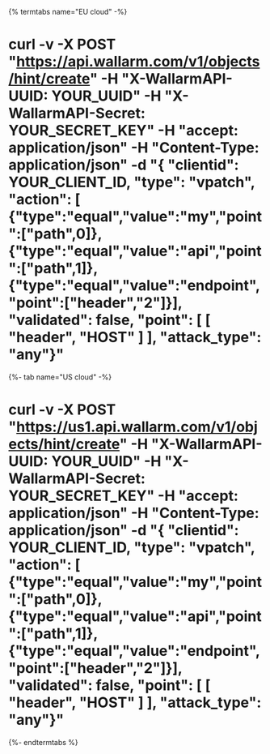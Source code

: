 {% termtabs name="EU cloud" -%}
# curl -v -X POST "https://api.wallarm.com/v1/objects/hint/create" -H "X-WallarmAPI-UUID: YOUR_UUID" -H "X-WallarmAPI-Secret: YOUR_SECRET_KEY" -H "accept: application/json" -H "Content-Type: application/json" -d "{ \"clientid\": YOUR_CLIENT_ID, \"type\": \"vpatch\", \"action\": [ {\"type\":\"equal\",\"value\":\"my\",\"point\":[\"path\",0]}, {\"type\":\"equal\",\"value\":\"api\",\"point\":[\"path\",1]}, {\"type\":\"equal\",\"value\":\"endpoint\",\"point\":[\"header\",\"2\"]}], \"validated\": false, \"point\": [ [ \"header\", \"HOST\" ] ], \"attack_type\": \"any\"}"
{%- tab name="US cloud" -%}
# curl -v -X POST "https://us1.api.wallarm.com/v1/objects/hint/create" -H "X-WallarmAPI-UUID: YOUR_UUID" -H "X-WallarmAPI-Secret: YOUR_SECRET_KEY" -H "accept: application/json" -H "Content-Type: application/json" -d "{ \"clientid\": YOUR_CLIENT_ID, \"type\": \"vpatch\", \"action\": [ {\"type\":\"equal\",\"value\":\"my\",\"point\":[\"path\",0]}, {\"type\":\"equal\",\"value\":\"api\",\"point\":[\"path\",1]}, {\"type\":\"equal\",\"value\":\"endpoint\",\"point\":[\"header\",\"2\"]}], \"validated\": false, \"point\": [ [ \"header\", \"HOST\" ] ], \"attack_type\": \"any\"}"
{%- endtermtabs %}